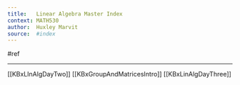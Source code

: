 ```yaml
---
title:   Linear Algebra Master Index
context: MATH530
author:  Huxley Marvit
source:  #index
---
```


#ref

---



[[KBxLInAlgDayTwo]]
[[KBxGroupAndMatricesIntro]]
[[KBxLinAlgDayThree]]


